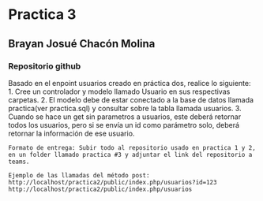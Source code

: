 <h1>Practica 3</h1>

<h2>Brayan Josué Chacón Molina</h2>

<h3>Repositorio github </h3>

Basado en el enpoint usuarios creado en práctica dos, realice lo 
siguiente: 
      1. Cree un controlador y modelo llamado Usuario en sus respectivas carpetas. 
      2. El modelo debe de estar conectado a la base de datos llamada practica(ver practica.sql) y consultar sobre la tabla llamada usuarios. 
      3. Cuando se hace un get sin parametros a usuarios, este deberá retornar todos los usuarios, pero si se envía un id como parámetro solo, deberá retornar la información de ese usuario. 
      
    Formato de entrega: Subir todo al repositorio usado en practica 1 y 2, en un folder llamado practica #3 y adjuntar el link del repositorio a teams. 
    
    Ejemplo de las llamadas del método post: 
    http://localhost/practica2/public/index.php/usuarios?id=123 
    http://localhost/practica2/public/index.php/usuarios
